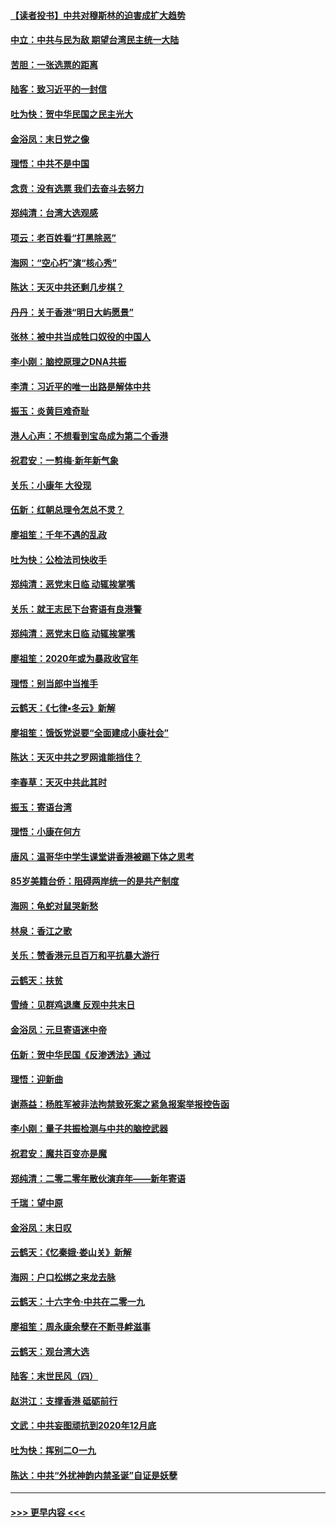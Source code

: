 #### [【读者投书】中共对穆斯林的迫害成扩大趋势](../pages/nsc993/n11791371.md?t=01151001) 
#### [中立：中共与民为敌 期望台湾民主统一大陆](../pages/nsc993/n11790392.md?t=01151001) 
#### [苦胆：一张选票的距离](../pages/nsc993/n11788914.md?t=01151001) 
#### [陆客：致习近平的一封信](../pages/nsc993/n11788867.md?t=01151001) 
#### [吐为快：贺中华民国之民主光大](../pages/nsc993/n11788618.md?t=01151001) 
#### [金浴凤：末日党之像](../pages/nsc993/n11787475.md?t=01151001) 
#### [理悟：中共不是中国](../pages/nsc993/n11787463.md?t=01151001) 
#### [念贲：没有选票  我们去奋斗去努力](../pages/nsc993/n11787398.md?t=01151001) 
#### [郑纯清：台湾大选观感](../pages/nsc993/n11786210.md?t=01151001) 
#### [项云：老百姓看“打黑除恶”](../pages/nsc993/n11785398.md?t=01151001) 
#### [海网：“空心朽”演“核心秀”](../pages/nsc993/n11783874.md?t=01151001) 
#### [陈达：天灭中共还剩几步棋？](../pages/nsc993/n11783719.md?t=01151001) 
#### [丹丹：关于香港“明日大屿愿景”](../pages/nsc993/n11783273.md?t=01151001) 
#### [张林：被中共当成牲口奴役的中国人](../pages/nsc993/n11782397.md?t=01151001) 
#### [李小刚：脑控原理之DNA共振](../pages/nsc993/n11780962.md?t=01151001) 
#### [李清：习近平的唯一出路是解体中共](../pages/nsc993/n11780866.md?t=01151001) 
#### [振玉：炎黄巨难奇耻](../pages/nsc993/n11779632.md?t=01151001) 
#### [港人心声：不想看到宝岛成为第二个香港](../pages/nsc993/n11778817.md?t=01151001) 
#### [祝君安：一剪梅‧新年新气象](../pages/nsc993/n11776340.md?t=01151001) 
#### [关乐：小康年 大役现](../pages/nsc993/n11774213.md?t=01151001) 
#### [伍新：红朝总理令怎总不灵？](../pages/nsc993/n11770813.md?t=01151001) 
#### [廖祖笙：千年不遇的乱政](../pages/nsc993/n11770373.md?t=01151001) 
#### [吐为快：公检法司快收手](../pages/nsc993/n11770359.md?t=01151001) 
#### [郑纯清：恶党末日临 动辄挨掌嘴](../pages/nsc993/n11769912.md?t=01151001) 
#### [关乐：就王志民下台寄语有良港警](../pages/nsc993/n11769903.md?t=01151001) 
#### [郑纯清：恶党末日临 动辄挨掌嘴](../pages/nsc993/n11769356.md?t=01151001) 
#### [廖祖笙：2020年或为暴政收官年](../pages/nsc993/n11768216.md?t=01151001) 
#### [理悟：别当郎中当推手](../pages/nsc993/n11768243.md?t=01151001) 
#### [云鹤天：《七律▪冬云》新解](../pages/nsc993/n11768204.md?t=01151001) 
#### [廖祖笙：饿饭党说要“全面建成小康社会”](../pages/nsc993/n11767482.md?t=01151001) 
#### [陈达：天灭中共之罗网谁能挡住？](../pages/nsc993/n11767465.md?t=01151001) 
#### [李春草：天灭中共此其时](../pages/nsc993/n11767452.md?t=01151001) 
#### [振玉：寄语台湾](../pages/nsc993/n11767432.md?t=01151001) 
#### [理悟：小康在何方](../pages/nsc993/n11767394.md?t=01151001) 
#### [唐风：温哥华中学生课堂讲香港被踢下体之思考](../pages/nsc993/n11766848.md?t=01151001) 
#### [85岁美籍台侨：阻碍两岸统一的是共产制度](../pages/nsc993/n11765043.md?t=01151001) 
#### [海网：龟蛇对鼠哭新愁](../pages/nsc993/n11764895.md?t=01151001) 
#### [林泉：香江之歌](../pages/nsc993/n11764415.md?t=01151001) 
#### [关乐：赞香港元旦百万和平抗暴大游行](../pages/nsc993/n11764382.md?t=01151001) 
#### [云鹤天：扶贫](../pages/nsc993/n11764245.md?t=01151001) 
#### [雪绮：见群鸡退鹰  反观中共末日](../pages/nsc993/n11762112.md?t=01151001) 
#### [金浴凤：元旦寄语迷中帝](../pages/nsc993/n11761788.md?t=01151001) 
#### [伍新：贺中华民国《反渗透法》通过](../pages/nsc993/n11761994.md?t=01151001) 
#### [理悟：迎新曲](../pages/nsc993/n11761152.md?t=01151001) 
#### [谢燕益：杨胜军被非法拘禁致死案之紧急报案举报控告函](../pages/nsc993/n11756134.md?t=01151001) 
#### [李小刚：量子共振检测与中共的脑控武器](../pages/nsc993/n11754518.md?t=01151001) 
#### [祝君安：魔共百变亦是魔](../pages/nsc993/n11754469.md?t=01151001) 
#### [郑纯清：二零二零年散伙演弃年——新年寄语](../pages/nsc993/n11754195.md?t=01151001) 
#### [千瑞：望中原](../pages/nsc993/n11754159.md?t=01151001) 
#### [金浴凤：末日叹](../pages/nsc993/n11752359.md?t=01151001) 
#### [云鹤天：《忆秦娥‧娄山关》新解](../pages/nsc993/n11752348.md?t=01151001) 
#### [海网：户口松绑之来龙去脉](../pages/nsc993/n11752328.md?t=01151001) 
#### [云鹤天：十六字令‧中共在二零一九](../pages/nsc993/n11752305.md?t=01151001) 
#### [廖祖笙：周永康余孽在不断寻衅滋事](../pages/nsc993/n11751013.md?t=01151001) 
#### [云鹤天：观台湾大选](../pages/nsc993/n11751007.md?t=01151001) 
#### [陆客：末世民风（四）](../pages/nsc993/n11749203.md?t=01151001) 
#### [赵洪江：支撑香港 砥砺前行](../pages/nsc993/n11748482.md?t=01151001) 
#### [文武：中共妄图顽抗到2020年12月底](../pages/nsc993/n11748446.md?t=01151001) 
#### [吐为快：挥别二O一九](../pages/nsc993/n11748411.md?t=01151001) 
#### [陈达：中共“外扰神韵内禁圣诞”自证是妖孽](../pages/nsc993/n11748226.md?t=01151001) 

----
#### [ >>> 更早内容 <<< ](../indexes/nsc993-earlier.md)
